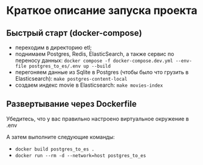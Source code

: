 # Краткое описание запуска проекта

## Быстрый cтарт (docker-compose)

- переходим в директорию etl;
- поднимаем Postgres, Redis, ElasticSearch, а также сервис по переносу данных: 
`docker compose -f docker-compose.dev.yml --env-file postgres_to_es/.env up --build`
- перегоняем данные из Sqlite в Postgres (чтобы было что грузить в Elasticsearch):
`make postgres-content-local`
- создаем индекс movie в Elasticsearch: 
`make movies-index`

## Развертывание через Dockerfile

Убедитесь, что у вас правильно настроено виртуальное окружение в .env

А затем выполните следующие команды:

- `docker build postgres_to_es .`
- `docker run --rm -d --network=host postgres_to_es`